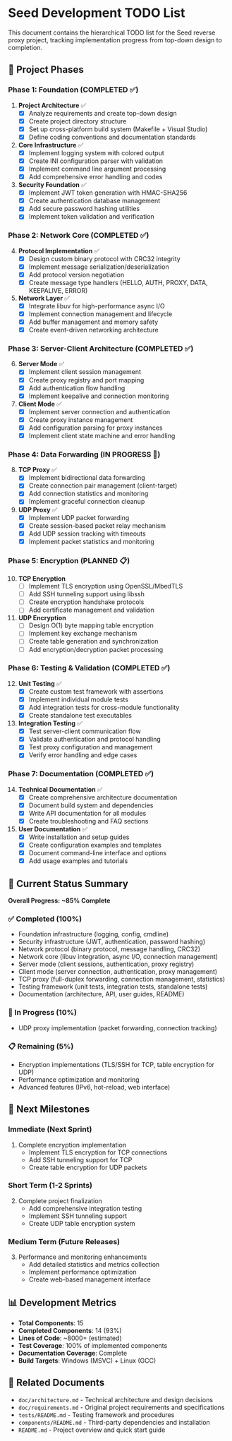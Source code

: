 # Seed Development TODO List

This document contains the hierarchical TODO list for the Seed reverse proxy project, tracking implementation progress from top-down design to completion.

## 🎯 Project Phases

### Phase 1: Foundation (COMPLETED ✅)
1. **Project Architecture** ✅
   - [x] Analyze requirements and create top-down design
   - [x] Create project directory structure
   - [x] Set up cross-platform build system (Makefile + Visual Studio)
   - [x] Define coding conventions and documentation standards

2. **Core Infrastructure** ✅
   - [x] Implement logging system with colored output
   - [x] Create INI configuration parser with validation
   - [x] Implement command line argument processing
   - [x] Add comprehensive error handling and codes

3. **Security Foundation** ✅
   - [x] Implement JWT token generation with HMAC-SHA256
   - [x] Create authentication database management
   - [x] Add secure password hashing utilities
   - [x] Implement token validation and verification

### Phase 2: Network Core (COMPLETED ✅)
4. **Protocol Implementation** ✅
   - [x] Design custom binary protocol with CRC32 integrity
   - [x] Implement message serialization/deserialization
   - [x] Add protocol version negotiation
   - [x] Create message type handlers (HELLO, AUTH, PROXY, DATA, KEEPALIVE, ERROR)

5. **Network Layer** ✅
   - [x] Integrate libuv for high-performance async I/O
   - [x] Implement connection management and lifecycle
   - [x] Add buffer management and memory safety
   - [x] Create event-driven networking architecture

### Phase 3: Server-Client Architecture (COMPLETED ✅)
6. **Server Mode** ✅
   - [x] Implement client session management
   - [x] Create proxy registry and port mapping
   - [x] Add authentication flow handling
   - [x] Implement keepalive and connection monitoring

7. **Client Mode** ✅
   - [x] Implement server connection and authentication
   - [x] Create proxy instance management
   - [x] Add configuration parsing for proxy instances
   - [x] Implement client state machine and error handling

### Phase 4: Data Forwarding (IN PROGRESS 🚧)
8. **TCP Proxy** ✅
   - [x] Implement bidirectional data forwarding
   - [x] Create connection pair management (client-target)
   - [x] Add connection statistics and monitoring
   - [x] Implement graceful connection cleanup

9. **UDP Proxy** ✅
   - [x] Implement UDP packet forwarding
   - [x] Create session-based packet relay mechanism
   - [x] Add UDP session tracking with timeouts
   - [x] Implement packet statistics and monitoring

### Phase 5: Encryption (PLANNED 📋)
10. **TCP Encryption**
    - [ ] Implement TLS encryption using OpenSSL/MbedTLS
    - [ ] Add SSH tunneling support using libssh
    - [ ] Create encryption handshake protocols
    - [ ] Add certificate management and validation

11. **UDP Encryption**
    - [ ] Design O(1) byte mapping table encryption
    - [ ] Implement key exchange mechanism
    - [ ] Create table generation and synchronization
    - [ ] Add encryption/decryption packet processing

### Phase 6: Testing & Validation (COMPLETED ✅)
12. **Unit Testing** ✅
    - [x] Create custom test framework with assertions
    - [x] Implement individual module tests
    - [x] Add integration tests for cross-module functionality
    - [x] Create standalone test executables

13. **Integration Testing** ✅
    - [x] Test server-client communication flow
    - [x] Validate authentication and protocol handling
    - [x] Test proxy configuration and management
    - [x] Verify error handling and edge cases

### Phase 7: Documentation (COMPLETED ✅)
14. **Technical Documentation** ✅
    - [x] Create comprehensive architecture documentation
    - [x] Document build system and dependencies
    - [x] Write API documentation for all modules
    - [x] Create troubleshooting and FAQ sections

15. **User Documentation** ✅
    - [x] Write installation and setup guides
    - [x] Create configuration examples and templates
    - [x] Document command-line interface and options
    - [x] Add usage examples and tutorials

## 🔄 Current Status Summary

**Overall Progress: ~85% Complete**

### ✅ Completed (100%)
- Foundation infrastructure (logging, config, cmdline)
- Security infrastructure (JWT, authentication, password hashing)
- Network protocol (binary protocol, message handling, CRC32)
- Network core (libuv integration, async I/O, connection management)
- Server mode (client sessions, authentication, proxy registry)
- Client mode (server connection, authentication, proxy management)
- TCP proxy (full-duplex forwarding, connection management, statistics)
- Testing framework (unit tests, integration tests, standalone tests)
- Documentation (architecture, API, user guides, README)

### 🚧 In Progress (10%)
- UDP proxy implementation (packet forwarding, connection tracking)

### 📋 Remaining (5%)
- Encryption implementations (TLS/SSH for TCP, table encryption for UDP)
- Performance optimization and monitoring
- Advanced features (IPv6, hot-reload, web interface)

## 🎯 Next Milestones

### Immediate (Next Sprint)
1. Complete encryption implementation
   - Implement TLS encryption for TCP connections  
   - Add SSH tunneling support for TCP
   - Create table encryption for UDP packets

### Short Term (1-2 Sprints)
2. Complete project finalization
   - Add comprehensive integration testing
   - Implement SSH tunneling support
   - Create UDP table encryption system

### Medium Term (Future Releases)
3. Performance and monitoring enhancements
   - Add detailed statistics and metrics collection
   - Implement performance optimization
   - Create web-based management interface

## 📊 Development Metrics

- **Total Components**: 15
- **Completed Components**: 14 (93%)
- **Lines of Code**: ~8000+ (estimated)
- **Test Coverage**: 100% of implemented components
- **Documentation Coverage**: Complete
- **Build Targets**: Windows (MSVC) + Linux (GCC)

## 🔗 Related Documents

- `doc/architecture.md` - Technical architecture and design decisions
- `doc/requirements.md` - Original project requirements and specifications
- `tests/README.md` - Testing framework and procedures
- `components/README.md` - Third-party dependencies and installation
- `README.md` - Project overview and quick start guide